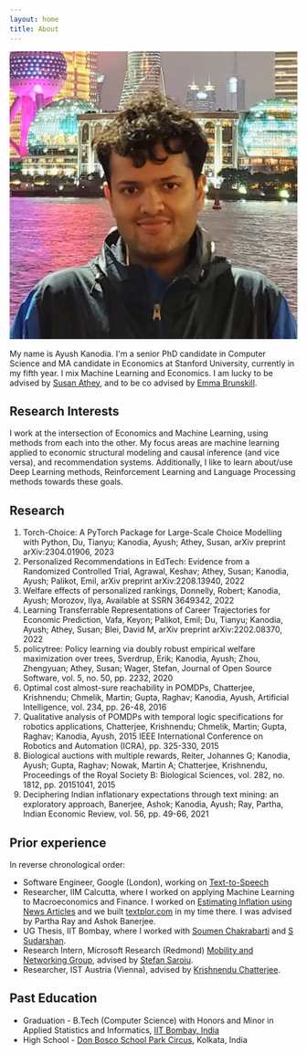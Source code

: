 ```yaml
---
layout: home
title: About
---
```


![Ayush Kanodia](/assets/images/kanodiaayush.png)

My name is Ayush Kanodia. I'm a senior PhD candidate in Computer Science and MA candidate in Economics at Stanford University, currently in my fifth year. I mix Machine Learning and Economics. I am lucky to be advised by [Susan Athey](https://athey.people.stanford.edu/), and to be co advised by [Emma Brunskill](https://cs.stanford.edu/people/ebrun/).

## Research Interests

I work at the intersection of Economics and Machine Learning, using methods from each into the other. My focus areas are machine learning applied to economic structural modeling and causal inference (and vice versa), and recommendation systems. Additionally, I like to learn about/use Deep Learning methods, Reinforcement Learning and Language Processing methods towards these goals.

## Research

1. Torch-Choice: A PyTorch Package for Large-Scale Choice Modelling with Python, Du, Tianyu; Kanodia, Ayush; Athey, Susan, arXiv preprint arXiv:2304.01906, 2023
2. Personalized Recommendations in EdTech: Evidence from a Randomized Controlled Trial, Agrawal, Keshav; Athey, Susan; Kanodia, Ayush; Palikot, Emil, arXiv preprint arXiv:2208.13940, 2022
3. Welfare effects of personalized rankings, Donnelly, Robert; Kanodia, Ayush; Morozov, Ilya, Available at SSRN 3649342, 2022
4. Learning Transferrable Representations of Career Trajectories for Economic Prediction, Vafa, Keyon; Palikot, Emil; Du, Tianyu; Kanodia, Ayush; Athey, Susan; Blei, David M, arXiv preprint arXiv:2202.08370, 2022
5. policytree: Policy learning via doubly robust empirical welfare maximization over trees, Sverdrup, Erik; Kanodia, Ayush; Zhou, Zhengyuan; Athey, Susan; Wager, Stefan, Journal of Open Source Software, vol. 5, no. 50, pp. 2232, 2020
6. Optimal cost almost-sure reachability in POMDPs, Chatterjee, Krishnendu; Chmelik, Martin; Gupta, Raghav; Kanodia, Ayush, Artificial Intelligence, vol. 234, pp. 26-48, 2016
7. Qualitative analysis of POMDPs with temporal logic specifications for robotics applications, Chatterjee, Krishnendu; Chmelik, Martin; Gupta, Raghav; Kanodia, Ayush, 2015 IEEE International Conference on Robotics and Automation (ICRA), pp. 325-330, 2015
8. Biological auctions with multiple rewards, Reiter, Johannes G; Kanodia, Ayush; Gupta, Raghav; Nowak, Martin A; Chatterjee, Krishnendu, Proceedings of the Royal Society B: Biological Sciences, vol. 282, no. 1812, pp. 20151041, 2015
9. Deciphering Indian inflationary expectations through text mining: an exploratory approach, Banerjee, Ashok; Kanodia, Ayush; Ray, Partha, Indian Economic Review, vol. 56, pp. 49-66, 2021

## Prior experience

In reverse chronological order:

- Software Engineer, Google (London), working on [Text-to-Speech](https://cloud.google.com/text-to-speech)
- Researcher, IIM Calcutta, where I worked on applying Machine Learning to Macroeconomics and Finance. I worked on [Estimating Inflation using News Articles](https://link.springer.com/article/10.1007/s41775-021-00106-9) and we built [textplor.com](https://textplor.com) in my time there. I was advised by Partha Ray and Ashok Banerjee.
- UG Thesis, IIT Bombay, where I worked with [Soumen Chakrabarti](https://www.cse.iitb.ac.in/~soumen/) and [S Sudarshan](https://www.cse.iitb.ac.in/~sudarsha/).
- Research Intern, Microsoft Research (Redmond) [Mobility and Networking Group](https://www.microsoft.com/en-us/research/group/mobility-and-networking-research/#!other-members), advised by [Stefan Saroiu](https://stefan.t8k2.com/).
- Researcher, IST Austria (Vienna), advised by [Krishnendu Chatterjee](https://ist.ac.at/en/research/chatterjee-group/).

## Past Education

- Graduation - B.Tech (Computer Science) with Honors and Minor in Applied Statistics and Informatics, [IIT Bombay, India](https://en.wikipedia.org/wiki/IIT_Bombay)
- High School - [Don Bosco School Park Circus](https://en.wikipedia.org/wiki/Don_Bosco_School,_Park_Circus), Kolkata, India 